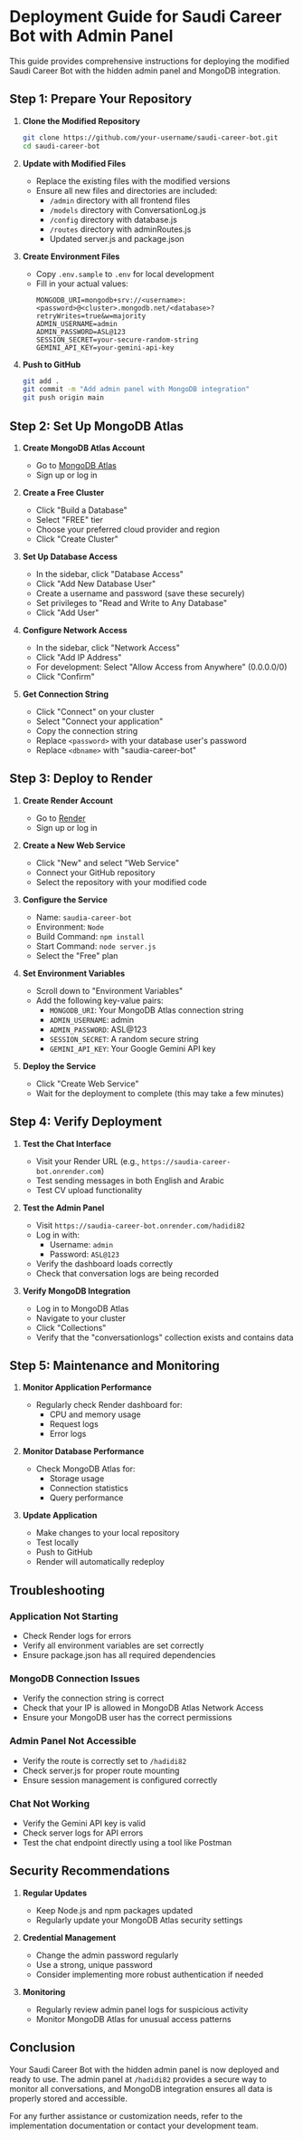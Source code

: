 # Deployment Guide for Saudi Career Bot with Admin Panel

This guide provides comprehensive instructions for deploying the modified Saudi Career Bot with the hidden admin panel and MongoDB integration.

## Step 1: Prepare Your Repository

1. **Clone the Modified Repository**
   ```bash
   git clone https://github.com/your-username/saudi-career-bot.git
   cd saudi-career-bot
   ```

2. **Update with Modified Files**
   - Replace the existing files with the modified versions
   - Ensure all new files and directories are included:
     - `/admin` directory with all frontend files
     - `/models` directory with ConversationLog.js
     - `/config` directory with database.js
     - `/routes` directory with adminRoutes.js
     - Updated server.js and package.json

3. **Create Environment Files**
   - Copy `.env.sample` to `.env` for local development
   - Fill in your actual values:
     ```
     MONGODB_URI=mongodb+srv://<username>:<password>@<cluster>.mongodb.net/<database>?retryWrites=true&w=majority
     ADMIN_USERNAME=admin
     ADMIN_PASSWORD=ASL@123
     SESSION_SECRET=your-secure-random-string
     GEMINI_API_KEY=your-gemini-api-key
     ```

4. **Push to GitHub**
   ```bash
   git add .
   git commit -m "Add admin panel with MongoDB integration"
   git push origin main
   ```

## Step 2: Set Up MongoDB Atlas

1. **Create MongoDB Atlas Account**
   - Go to [MongoDB Atlas](https://www.mongodb.com/cloud/atlas)
   - Sign up or log in

2. **Create a Free Cluster**
   - Click "Build a Database"
   - Select "FREE" tier
   - Choose your preferred cloud provider and region
   - Click "Create Cluster"

3. **Set Up Database Access**
   - In the sidebar, click "Database Access"
   - Click "Add New Database User"
   - Create a username and password (save these securely)
   - Set privileges to "Read and Write to Any Database"
   - Click "Add User"

4. **Configure Network Access**
   - In the sidebar, click "Network Access"
   - Click "Add IP Address"
   - For development: Select "Allow Access from Anywhere" (0.0.0.0/0)
   - Click "Confirm"

5. **Get Connection String**
   - Click "Connect" on your cluster
   - Select "Connect your application"
   - Copy the connection string
   - Replace `<password>` with your database user's password
   - Replace `<dbname>` with "saudia-career-bot"

## Step 3: Deploy to Render

1. **Create Render Account**
   - Go to [Render](https://render.com/)
   - Sign up or log in

2. **Create a New Web Service**
   - Click "New" and select "Web Service"
   - Connect your GitHub repository
   - Select the repository with your modified code

3. **Configure the Service**
   - Name: `saudia-career-bot`
   - Environment: `Node`
   - Build Command: `npm install`
   - Start Command: `node server.js`
   - Select the "Free" plan

4. **Set Environment Variables**
   - Scroll down to "Environment Variables"
   - Add the following key-value pairs:
     - `MONGODB_URI`: Your MongoDB Atlas connection string
     - `ADMIN_USERNAME`: admin
     - `ADMIN_PASSWORD`: ASL@123
     - `SESSION_SECRET`: A random secure string
     - `GEMINI_API_KEY`: Your Google Gemini API key

5. **Deploy the Service**
   - Click "Create Web Service"
   - Wait for the deployment to complete (this may take a few minutes)

## Step 4: Verify Deployment

1. **Test the Chat Interface**
   - Visit your Render URL (e.g., `https://saudia-career-bot.onrender.com`)
   - Test sending messages in both English and Arabic
   - Test CV upload functionality

2. **Test the Admin Panel**
   - Visit `https://saudia-career-bot.onrender.com/hadidi82`
   - Log in with:
     - Username: `admin`
     - Password: `ASL@123`
   - Verify the dashboard loads correctly
   - Check that conversation logs are being recorded

3. **Verify MongoDB Integration**
   - Log in to MongoDB Atlas
   - Navigate to your cluster
   - Click "Collections"
   - Verify that the "conversationlogs" collection exists and contains data

## Step 5: Maintenance and Monitoring

1. **Monitor Application Performance**
   - Regularly check Render dashboard for:
     - CPU and memory usage
     - Request logs
     - Error logs

2. **Monitor Database Performance**
   - Check MongoDB Atlas for:
     - Storage usage
     - Connection statistics
     - Query performance

3. **Update Application**
   - Make changes to your local repository
   - Test locally
   - Push to GitHub
   - Render will automatically redeploy

## Troubleshooting

### Application Not Starting
- Check Render logs for errors
- Verify all environment variables are set correctly
- Ensure package.json has all required dependencies

### MongoDB Connection Issues
- Verify the connection string is correct
- Check that your IP is allowed in MongoDB Atlas Network Access
- Ensure your MongoDB user has the correct permissions

### Admin Panel Not Accessible
- Verify the route is correctly set to `/hadidi82`
- Check server.js for proper route mounting
- Ensure session management is configured correctly

### Chat Not Working
- Verify the Gemini API key is valid
- Check server logs for API errors
- Test the chat endpoint directly using a tool like Postman

## Security Recommendations

1. **Regular Updates**
   - Keep Node.js and npm packages updated
   - Regularly update your MongoDB Atlas security settings

2. **Credential Management**
   - Change the admin password regularly
   - Use a strong, unique password
   - Consider implementing more robust authentication if needed

3. **Monitoring**
   - Regularly review admin panel logs for suspicious activity
   - Monitor MongoDB Atlas for unusual access patterns

## Conclusion

Your Saudi Career Bot with the hidden admin panel is now deployed and ready to use. The admin panel at `/hadidi82` provides a secure way to monitor all conversations, and MongoDB integration ensures all data is properly stored and accessible.

For any further assistance or customization needs, refer to the implementation documentation or contact your development team.
